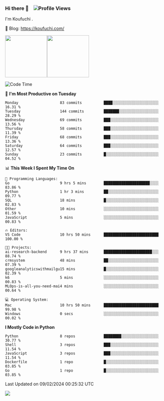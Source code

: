 ### Hi there 👋 &nbsp;&nbsp; ![Profile Views](https://komarev.com/ghpvc/?username=Koufuchi&base=200)

I'm Koufuchi . 

📔 Blog: <https://koufuchi.com/>

<img align="" height="137px" src="https://github-readme-stats-seven-nu-30.vercel.app/api?username=Koufuchi&hide=issues,contribs&show_icons=true&line_height=21&theme=radical&locale=en" /><img align="" height="137px" src="https://github-readme-stats-seven-nu-30.vercel.app/api/top-langs/?username=Koufuchi&layout=compact&hide=blade,html,css,pug,scss&theme=radical&locale=en" />

<!--START_SECTION:waka-->
![Code Time](http://img.shields.io/badge/Code%20Time-356%20hrs%206%20mins-blue)

📅 **I'm Most Productive on Tuesday** 

```text
Monday                   83 commits          ████░░░░░░░░░░░░░░░░░░░░░   16.31 % 
Tuesday                  144 commits         ███████░░░░░░░░░░░░░░░░░░   28.29 % 
Wednesday                69 commits          ███░░░░░░░░░░░░░░░░░░░░░░   13.56 % 
Thursday                 58 commits          ███░░░░░░░░░░░░░░░░░░░░░░   11.39 % 
Friday                   68 commits          ███░░░░░░░░░░░░░░░░░░░░░░   13.36 % 
Saturday                 64 commits          ███░░░░░░░░░░░░░░░░░░░░░░   12.57 % 
Sunday                   23 commits          █░░░░░░░░░░░░░░░░░░░░░░░░   04.52 % 
```


📊 **This Week I Spent My Time On** 

```text
💬 Programming Languages: 
Go                       9 hrs 5 mins        █████████████████████░░░░   83.86 % 
Python                   1 hr 3 mins         ██░░░░░░░░░░░░░░░░░░░░░░░   09.77 % 
SQL                      18 mins             █░░░░░░░░░░░░░░░░░░░░░░░░   02.83 % 
Other                    10 mins             ░░░░░░░░░░░░░░░░░░░░░░░░░   01.59 % 
JavaScript               5 mins              ░░░░░░░░░░░░░░░░░░░░░░░░░   00.83 % 

🔥 Editors: 
VS Code                  10 hrs 50 mins      █████████████████████████   100.00 % 

🐱‍💻 Projects: 
ai-research-backend      9 hrs 37 mins       ██████████████████████░░░   88.74 % 
crmsystem                48 mins             ██░░░░░░░░░░░░░░░░░░░░░░░   07.39 % 
googleanalyticswithmailgu15 mins             █░░░░░░░░░░░░░░░░░░░░░░░░   02.39 % 
k6                       5 mins              ░░░░░░░░░░░░░░░░░░░░░░░░░   00.83 % 
MLOps-is-all-you-need-mai4 mins              ░░░░░░░░░░░░░░░░░░░░░░░░░   00.64 % 

💻 Operating System: 
Mac                      10 hrs 50 mins      █████████████████████████   99.98 % 
Windows                  0 secs              ░░░░░░░░░░░░░░░░░░░░░░░░░   00.02 % 
```

**I Mostly Code in Python** 

```text
Python                   8 repos             ████████░░░░░░░░░░░░░░░░░   30.77 % 
Shell                    3 repos             ███░░░░░░░░░░░░░░░░░░░░░░   11.54 % 
JavaScript               3 repos             ███░░░░░░░░░░░░░░░░░░░░░░   11.54 % 
Dockerfile               1 repo              █░░░░░░░░░░░░░░░░░░░░░░░░   03.85 % 
Go                       1 repo              █░░░░░░░░░░░░░░░░░░░░░░░░   03.85 % 
```




 Last Updated on 09/02/2024 00:25:32 UTC
<!--END_SECTION:waka-->

![](https://hit.yhype.me/github/profile?user_id=46078832)
